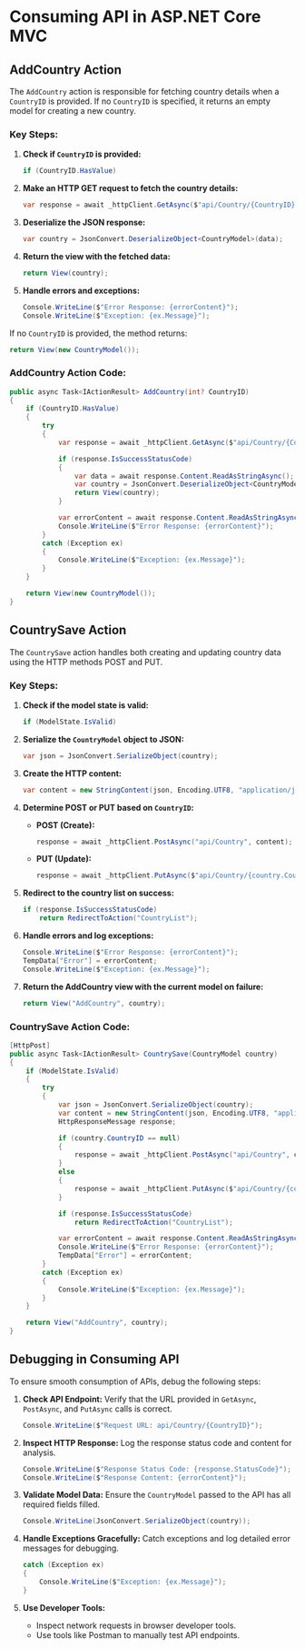 # Consuming API in ASP.NET Core MVC

## AddCountry Action
The `AddCountry` action is responsible for fetching country details when a `CountryID` is provided. If no `CountryID` is specified, it returns an empty model for creating a new country.

### Key Steps:
1. **Check if `CountryID` is provided:**
   ```csharp
   if (CountryID.HasValue)
   ```
   
2. **Make an HTTP GET request to fetch the country details:**
   ```csharp
   var response = await _httpClient.GetAsync($"api/Country/{CountryID}");
   ```

3. **Deserialize the JSON response:**
   ```csharp
   var country = JsonConvert.DeserializeObject<CountryModel>(data);
   ```

4. **Return the view with the fetched data:**
   ```csharp
   return View(country);
   ```

5. **Handle errors and exceptions:**
   ```csharp
   Console.WriteLine($"Error Response: {errorContent}");
   Console.WriteLine($"Exception: {ex.Message}");
   ```

If no `CountryID` is provided, the method returns:
```csharp
return View(new CountryModel());
```

### AddCountry Action Code:
```csharp
public async Task<IActionResult> AddCountry(int? CountryID)
{
    if (CountryID.HasValue)
    {
        try
        {
            var response = await _httpClient.GetAsync($"api/Country/{CountryID}");

            if (response.IsSuccessStatusCode)
            {
                var data = await response.Content.ReadAsStringAsync();
                var country = JsonConvert.DeserializeObject<CountryModel>(data);
                return View(country);
            }

            var errorContent = await response.Content.ReadAsStringAsync();
            Console.WriteLine($"Error Response: {errorContent}");
        }
        catch (Exception ex)
        {
            Console.WriteLine($"Exception: {ex.Message}");
        }
    }

    return View(new CountryModel());
}
```

## CountrySave Action
The `CountrySave` action handles both creating and updating country data using the HTTP methods POST and PUT.

### Key Steps:
1. **Check if the model state is valid:**
   ```csharp
   if (ModelState.IsValid)
   ```

2. **Serialize the `CountryModel` object to JSON:**
   ```csharp
   var json = JsonConvert.SerializeObject(country);
   ```

3. **Create the HTTP content:**
   ```csharp
   var content = new StringContent(json, Encoding.UTF8, "application/json");
   ```

4. **Determine POST or PUT based on `CountryID`:**
   - **POST (Create):**
     ```csharp
     response = await _httpClient.PostAsync("api/Country", content);
     ```
   - **PUT (Update):**
     ```csharp
     response = await _httpClient.PutAsync($"api/Country/{country.CountryID}", content);
     ```

5. **Redirect to the country list on success:**
   ```csharp
   if (response.IsSuccessStatusCode)
       return RedirectToAction("CountryList");
   ```

6. **Handle errors and log exceptions:**
   ```csharp
   Console.WriteLine($"Error Response: {errorContent}");
   TempData["Error"] = errorContent;
   Console.WriteLine($"Exception: {ex.Message}");
   ```

7. **Return the AddCountry view with the current model on failure:**
   ```csharp
   return View("AddCountry", country);
   ```

### CountrySave Action Code:
```csharp
[HttpPost]
public async Task<IActionResult> CountrySave(CountryModel country)
{
    if (ModelState.IsValid)
    {
        try
        {
            var json = JsonConvert.SerializeObject(country);
            var content = new StringContent(json, Encoding.UTF8, "application/json");
            HttpResponseMessage response;

            if (country.CountryID == null)
            {
                response = await _httpClient.PostAsync("api/Country", content);
            }
            else
            {
                response = await _httpClient.PutAsync($"api/Country/{country.CountryID}", content);
            }

            if (response.IsSuccessStatusCode)
                return RedirectToAction("CountryList");

            var errorContent = await response.Content.ReadAsStringAsync();
            Console.WriteLine($"Error Response: {errorContent}");
            TempData["Error"] = errorContent;
        }
        catch (Exception ex)
        {
            Console.WriteLine($"Exception: {ex.Message}");
        }
    }

    return View("AddCountry", country);
}
```

## Debugging in Consuming API
To ensure smooth consumption of APIs, debug the following steps:

1. **Check API Endpoint:**
   Verify that the URL provided in `GetAsync`, `PostAsync`, and `PutAsync` calls is correct.
   ```csharp
   Console.WriteLine($"Request URL: api/Country/{CountryID}");
   ```

2. **Inspect HTTP Response:**
   Log the response status code and content for analysis.
   ```csharp
   Console.WriteLine($"Response Status Code: {response.StatusCode}");
   Console.WriteLine($"Response Content: {errorContent}");
   ```

3. **Validate Model Data:**
   Ensure the `CountryModel` passed to the API has all required fields filled.
   ```csharp
   Console.WriteLine(JsonConvert.SerializeObject(country));
   ```

4. **Handle Exceptions Gracefully:**
   Catch exceptions and log detailed error messages for debugging.
   ```csharp
   catch (Exception ex)
   {
       Console.WriteLine($"Exception: {ex.Message}");
   }
   ```

5. **Use Developer Tools:**
   - Inspect network requests in browser developer tools.
   - Use tools like Postman to manually test API endpoints.
